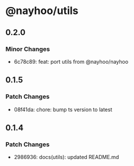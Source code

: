 # @nayhoo/utils

## 0.2.0

### Minor Changes

- 6c78c89: feat: port utils from @nayhoo/nayhoo

## 0.1.5

### Patch Changes

- 08f41da: chore: bump ts version to latest

## 0.1.4

### Patch Changes

- 2986936: docs(utils): updated README.md
